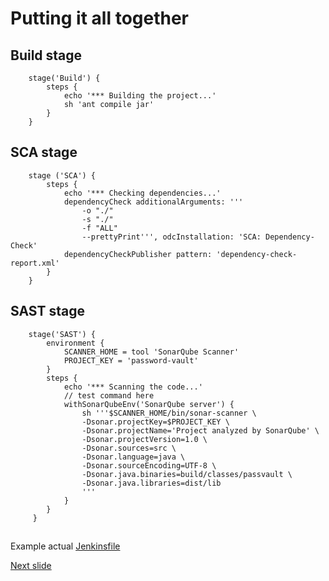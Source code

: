 # Putting it all together



## Build stage

        stage('Build') {
            steps {
                echo '*** Building the project...'
                sh 'ant compile jar'
            }
        }


## SCA stage

        stage ('SCA') {
            steps {
                echo '*** Checking dependencies...'
                dependencyCheck additionalArguments: ''' 
                    -o "./" 
                    -s "./"
                    -f "ALL" 
                    --prettyPrint''', odcInstallation: 'SCA: Dependency-Check'
                dependencyCheckPublisher pattern: 'dependency-check-report.xml'
            }
        }


## SAST stage

        stage('SAST') {
            environment {
                SCANNER_HOME = tool 'SonarQube Scanner'
                PROJECT_KEY = 'password-vault'
            }
            steps {
                echo '*** Scanning the code...'
                // test command here
                withSonarQubeEnv('SonarQube server') {
                    sh '''$SCANNER_HOME/bin/sonar-scanner \
                    -Dsonar.projectKey=$PROJECT_KEY \
                    -Dsonar.projectName='Project analyzed by SonarQube' \
                    -Dsonar.projectVersion=1.0 \
                    -Dsonar.sources=src \
                    -Dsonar.language=java \
                    -Dsonar.sourceEncoding=UTF-8 \
                    -Dsonar.java.binaries=build/classes/passvault \
                    -Dsonar.java.libraries=dist/lib
                    '''
                }
            }
         }


## 


Example actual [Jenkinsfile](https://github.com/xenloops/password-vault/blob/master/Jenkinsfile)

[Next slide](pipe_as_code_2.md)
